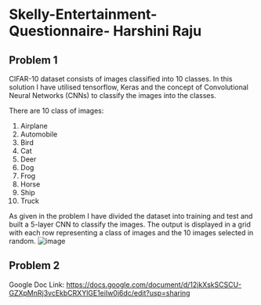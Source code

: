 # Skelly-Entertainment-Questionnaire- Harshini Raju

## Problem 1
CIFAR-10 dataset consists of images classified into 10 classes. In this solution I have utilised tensorflow, Keras and the concept of Convolutional Neural Networks (CNNs) to classify the images into the classes.

There are 10 class of images:
1. Airplane
2. Automobile
3. Bird
4. Cat
5. Deer
6. Dog
7. Frog
8. Horse
9. Ship
10. Truck

As given in the problem I have divided the dataset into training and test and built a 5-layer CNN to classify the images. The output is displayed in a grid with each row representing a class of images and the 10 images selected in random. 
![image](https://user-images.githubusercontent.com/59364581/135144299-4b882e57-2493-4133-9294-0e426d7c97a8.png)


## Problem 2 

Google Doc Link:
https://docs.google.com/document/d/12jkXskSCSCU-GZXpMnRj3vcEkbCRXYlGE1eiIw0j6dc/edit?usp=sharing
